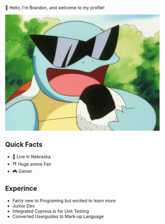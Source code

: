 :wave: Hello, I'm Brandon, and welcome to my profile!

![alt-text](https://github.com/ImNotOriginal/ImNotOriginal/blob/master/giphy.gif)

## Quick Facts
- 🌽 Live in Nebraska
- ⛩️ Huge anime Fan
- 🎮 Gamer

## Experince
- Fairly new to Programing but excited to learn more
- Junior Dev. 
- Integrated Cypress.io for Unit Testing
- Converted Userguides to Mark-up Language
